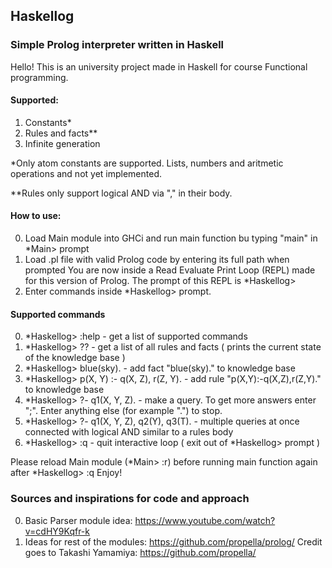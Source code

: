 ## Haskellog

### Simple Prolog interpreter written in Haskell

Hello!
This is an university project made in Haskell for course Functional programming.

#### Supported:
1. Constants*
2. Rules and facts**
3. Infinite generation

*Only atom constants are supported. Lists, numbers and aritmetic operations and not yet implemented.

**Rules only support logical AND via "," in their body.

#### How to use:
0. Load Main module into GHCi and run main function bu typing "main" in *Main> prompt
1. Load .pl file with valid Prolog code by entering its full path when prompted
You are now inside a Read Evaluate Print Loop (REPL) made for this version of Prolog.
The prompt of this REPL is *Haskellog>
2. Enter commands inside *Haskellog> prompt.

#### Supported commands


0. *Haskellog> :help                         - get a list of supported commands
1. *Haskellog> ??                            - get a list of all rules and facts ( prints the current state of the knowledge base )
2. *Haskellog> blue(sky).                    - add fact "blue(sky)."             to knowledge base
3. *Haskellog> p(X, Y) :- q(X, Z), r(Z, Y).  - add rule "p(X,Y):-q(X,Z),r(Z,Y)." to knowledge base
4. *Haskellog> ?- q1(X, Y, Z).               - make a query. To get more answers enter ";". Enter anything else (for example ".") to stop.
5. *Haskellog> ?- q1(X, Y, Z), q2(Y), q3(T). - multiple queries at once connected with logical AND similar to a rules body
6. *Haskellog> :q                            - quit interactive loop ( exit out of *Haskellog> prompt )

Please reload Main module (*Main> :r) before running main function again after *Haskellog> :q
Enjoy!

### Sources and inspirations for code and approach
0. Basic Parser module idea:        https://www.youtube.com/watch?v=cdHY9Kqfr-k
1. Ideas for rest of the modules:   https://github.com/propella/prolog/
Credit goes to Takashi Yamamiya:    https://github.com/propella/
